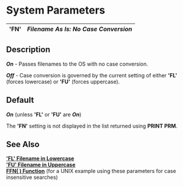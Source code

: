# System Parameters

**'FN'** |  **_Filename As Is: No Case Conversion_**  
---|---  
  
##  Description

**_On_** \- Passes filenames to the OS with no case conversion.  
  
**_Off_** \- Case conversion is governed by the current setting of either **'FL'** (forces lowercase) or **'FU'** (forces uppercase).

##  Default

**_On_** (unless **'FL'** or **'FU'** are **_On_**)

The **'FN'** setting is not displayed in the list returned using **PRINT PRM**.

##  See Also

**['FL' Filename in Lowercase](fl.md)**  
**['FU' Filename in Uppercase](fu.md)  
[FFN( ) Function](../functions/ffn.md)** (for a UNIX example using these parameters for case insensitive searches)
